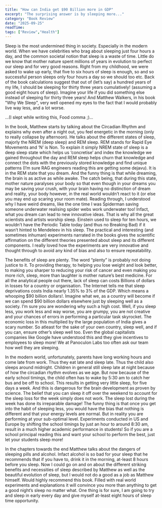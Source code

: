 ```yaml
---
title: "How can India get $90 Billion more in GDP"
excerpt: "The surprising answer is by sleeping more..."
category: "Book Review"
date: "2025-09-25"
readTime: 
tags: ["Review","Health"]
---
```


Sleep is the most undermined thing in society. Especially in the modern world. When we have celebrities who brag about sleeping just four hours a day, and the common societal notion that sleep is a waste of time. Little do we know that mother nature spent millions of years in evolution to perfect our sleep and for very good reasons. Right from my childhood, we were asked to wake up early, that five to six hours of sleep is enough, so and so successful person sleeps only four hours a day so we should too etc. Back of the book calculations suggest that out of (let’s say) a hundred years of my life, I should be sleeping for thirty three years cumulatively! (assuming a good eight hours of sleep). Imagine your life if you did something else instead of sleeping for thirty three years! And Matthew Walkers, in his book "Why We Sleep", very well opened my eyes to the fact that I would probably live way less, and a lot worse. 

…(I slept while writing this, Food comma ;)…

In the book, Matthew starts by talking about the Circadian Rhythm and explains why even after a night out, you feel energetic in the morning (only to really collapse by afternoon). He talks about the different states of sleep, majorly the NREM (deep sleep) and REM sleep. REM stands for Rapid Eye Movements and ‘N’ is Non. To explain it simply NREM state of sleep is a deep sleep state which helps us ‘concretise’ and index the knowledge we gained throughout the day and REM sleep helps churn that knowledge and connect the dots with the previously stored knowledge and find unique patterns (I’m sure RAG engineers reading this are getting some dejavu). It is in the REM state that you dream. And the funny thing is that while dreaming, the brain is as active as while awake. The catch being, that during this state, mother nature paralyses your body so that even though in your dreams you may be saving your crush, with your brain having no distinction of dream and reality, your body however, in the real world wouldn’t react to it (or else you may end up scaring your room mate). Reading through, I understood why I have weird dreams, like the one time I was Spiderman saving someone underwater realising spider webs work underwater too! Infact, what you dream can lead to new innovative ideas. That is why all the great scientists and artists worship sleep. Einstein used to sleep for ten hours, we wouldn’t have the Periodic Table today (and thus no Breaking Bad) if it wasn’t hinted to Mendeleev in his sleep. The practical and interesting (and sometimes inhuman) experiments narrated in the books gives the scientific affirmation on the different theories presented about sleep and its different components. I really loved how the experiments are very innovative and thought through to avoid any kind of bias and also to ensure repeatability.

The benefits of sleep are plenty. The word “plenty” is probably not doing justice to it. To providing therapy, to helping you lose weight and look better, to making you sharper to reducing your risk of cancer and even making you more rich, sleep, more than laughter is mother nature’s best medicine. For all the analytical people out there, lack of sleep can costs Billions of dollars in losses for a country or organisation. The Internet tells me that sleep deprivations costs India nearly 1.35% to 3% of the GDP. Which means a whooping $90 billion dollars!. Imagine what we, as a country will become if we can spend $90 billion dollars elsewhere just by sleeping well as a society. I’m sure you are wondering why such a high cost. Well, if you sleep less, you work less and way worse, you are grumpy, you are not creative and your chances of errors in performing a particular task skyrocket. The economic loss in this multiplied by the large population of India gives a scary number. So atleast for the sake of your own country, sleep well, and if you can, ensure other’s sleep well too. Even the global capitalists companies like Google have understood this and they give incentives to employees to sleep more! We at Panoculon Labs too often ask our team how well they are sleeping.

In the modern world, unfortunately, parents have long working hours and come late from work. Thus they eat late and sleep late. Thus the child also sleeps around midnight. Children in general still sleep late at night because of how the circadian rhythm evolves as we age. But now because of the early school timings, the child often has to wake by 5:30 am to catch her bus and be off to school. This results in getting very little sleep, for five days a week. And this is dangerous for the brain development as proven by science. The belief that you can sleep it off over the weekend to account for the sleep loss for the week simply does not work. The sleep lost during the week has done its irreparable damage! The funny thing is that once you get into the habit of sleeping less, you would have the bias that nothing is different and that your energy levels are normal. But in reality you are performing at your sub-optimal level. Experiments conducted in US and Europe by shifting the school timings by just an hour to around 8:30 am, result in a much higher academic performance in students! So if you are a school principal reading this and want your school to perform the best, just let your students sleep more!

In the chapters towards the end Matthew talks about the dangers of sleeping pills and alcohol. Infact alcohol is so bad for your sleep that he recommends that if you have to, drink it in the morning, at-least 8 hours before you sleep. Now I could go on and on about the different striking benefits and necessities of sleep described by Matthew as well as the beautiful evolution of sleep, but I would not do a good as a job as Matthew himself. Would highly recommend this book. Filled with real world experiments and explanations it will convince you more than anything to get a good night’s sleep no matter what. One thing is for sure, I am going to try and sleep in early every day and give myself at-least eight hours of sleep time opportunity.